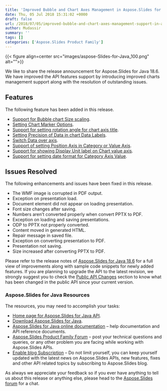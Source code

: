 ```yaml
---
title: 'Improved Bubble and Chart Axes Management in Aspose.Slides for Java'
date: Thu, 05 Jul 2018 15:31:02 +0000
draft: false
url: /2018/07/05/improved-bubble-and-chart-axes-management-support-in-aspose.slides/
author: Mudassir
summary: ''
tags: []
categories: ['Aspose.Slides Product Family']
---
```




{{< figure align=center src="images/aspose-Slides-for-Java_100.png" alt="">}}


We like to share the release announcement for Aspose.Slides for Java 18.6. We have improved the API features support by introducing improved charts management support along with the resolution of outstanding issues.

## Features

The following feature has been added in this release.

*   [Support for Bubble chart Size scaling][1].
*   [Setting Chart Marker Options][2].
*   [Support for setting rotation angle for chart axis title][3].
*   [Setting Precision of Data in chart Data Labels][4].
*   [Switch Data over axis][5].
*   [Support of setting Position Axis in Category or Value Axis][6].
*   [Support for showing Display Unit label on Chart value axis][7].
*   [Support for setting date format for Category Axis Value][8].

## Issues Resolved

The following enhancements and issues have been fixed in this release.

*   The WMF image is corrupted in PDF output.
*   Exception on presentation load.
*   Document element did not appear on loading presentation.
*   Font size changes after saving.
*   Numbers aren’t converted properly when convert PPTX to PDF.
*   Exception on loading and saving presentations.
*   ODP to PPTX not properly converted.
*   Content moved in generated HTML.
*   Repair message in saved file.
*   Exception on converting presentation to PDF.
*   Presentation not saving.
*   Size increased after converting PPTX to PDF.

Please refer to the release notes of [Aspose.Slides for Java 18.6][9] for a full view of improvements along with sample code snippets for newly added features. If you are planning to upgrade the API to the latest revision, we strongly suggest you to check the [Public API Changes][10] section to know what has been changed in the public API since your current version.

### Aspose.Slides for Java Resources

The resources, you may need to accomplish your tasks:

*   [Home page for Aspose.Slides for Java API][11].
*   [Download Aspose.Slides for Java][12].
*   [Aspose.Slides for Java online documentation][13] – help documentation and API reference documents.
*   [Aspose.Slides Product Family Forum][14] – post your technical questions and queries, or any other problem you are facing while working with Aspose.Slides APIs.
*   [Enable blog Subscription][15] – Do not limit yourself, you can keep yourself updated with the latest news on Aspose.Slides APIs, new features, fixes and other API related topics by subscribing to Aspose.Slides blog.

As always we appreciate your feedback so if you ever have anything to tell us about this release or anything else, please head to the [Aspose.Slides forum][16] for a chat.




[1]: https://docs.aspose.com/display/slidesjava/Formatting+Charts#FormattingCharts-SupportforBubblechartSizescaling
[2]: https://docs.aspose.com/display/slidesjava/Editing+Chart%27s+Content#EditingChart'sContent-SettingtheChartMarkerOptionsonDataPointsLevel
[3]: https://docs.aspose.com/display/slidesjava/Editing+Chart's+Content#EditingChart'sContent-Supportforsettingrotationangleforchartaxistitle
[4]: https://docs.aspose.com/display/slidesjava/Editing+Chart's+Content#EditingChart'sContent-SettingPrecisionofDatainchartDataLabels
[5]: https://docs.aspose.com/display/slidesjava/Editing+Chart%27s+Content#EditingChart'sContent-SwitchDataoveraxis
[6]: https://docs.aspose.com/display/slidesjava/Editing+Chart's+Content#EditingChart'sContent-SupportofsettingPositionAxisinCategoryorValueAxis
[7]: https://docs.aspose.com/display/slidesjava/Editing+Chart's+Content#EditingChart'sContent-SupportforshowingDisplayUnitlabelonChartvalueaxis
[8]: https://docs.aspose.com/display/slidesjava/Editing+Chart%27s+Content#EditingChart'sContent-SupportforsettingdateformatforCategoryAxisValue
[9]: https://docs.aspose.com/display/slidesjava/Aspose.Slides+for+Java+18.6+Release+Notes
[10]: https://docs.aspose.com/display/slidesjava/Aspose.Slides+for+Java+18.6+Release+Notes
[11]: https://products.aspose.com/slides/java
[12]: https://artifact.aspose.com/webapp/#/artifacts/browse/tree/General/repo/com/aspose/aspose-slides/18.6
[13]: https://docs.aspose.com/display/slidesjava/Home
[14]: https://forum.aspose.com/c/slides
[15]: https://blog.aspose.com/category/aspose-products/aspose-slides-product-family/
[16]: https://forum.aspose.com/c/slides





